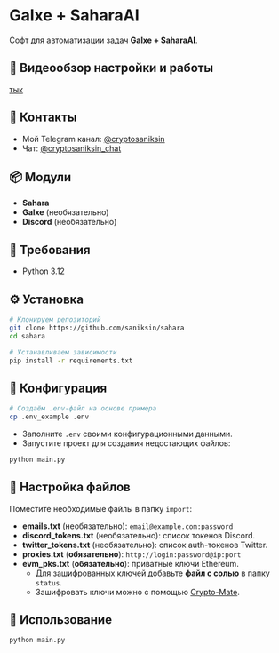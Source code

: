 # Galxe + SaharaAI

Cофт для автоматизации задач **Galxe + SaharaAI**.

## 🎥 Видеообзор настройки и работы
[тык](https://youtu.be/qYgi4YacC_E)

## 📢 Контакты

- Мой Telegram канал: [@cryptosaniksin](https://t.me/cryptosaniksin)
- Чат: [@cryptosaniksin_chat](https://t.me/cryptosaniksin_chat)

## 📦 Модули

- **Sahara** 
- **Galxe** (необязательно)
- **Discord** (необязательно)

## 🐍 Требования

- Python 3.12

## ⚙️ Установка

```sh
# Клонируем репозиторий
git clone https://github.com/saniksin/sahara
cd sahara

# Устанавливаем зависимости
pip install -r requirements.txt
```

## 🔧 Конфигурация

```sh
# Создаём .env-файл на основе примера
cp .env_example .env
```
- Заполните `.env` своими конфигурационными данными.
- Запустите проект для создания недостающих файлов:

```sh
python main.py
```

## 📂 Настройка файлов

Поместите необходимые файлы в папку `import`:
- **emails.txt** (необязательно): `email@example.com:password`
- **discord_tokens.txt** (необязательно): список токенов Discord.
- **twitter_tokens.txt** (необязательно): список auth-токенов Twitter.
- **proxies.txt** (**обязательно**): `http://login:password@ip:port`
- **evm_pks.txt** (**обязательно**): приватные ключи Ethereum.
  - Для зашифрованных ключей добавьте **файл с солью** в папку `status`.
  - Зашифровать ключи можно с помощью [Crypto-Mate](https://github.com/saniksin/crypto-mate).

## 🚀 Использование

```sh
python main.py
```


